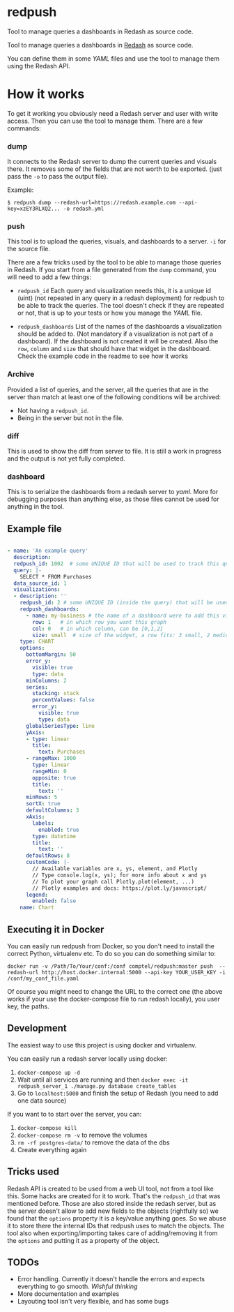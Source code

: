 # redpush
Tool to manage queries a dashboards in Redash as source code.

Tool to manage queries a dashboards in [Redash](https://redash.io/) as source code.

You can define them in some _YAML_ files and use the tool to manage them using the Redash API.

# How it works

To get it working you obviously need a Redash server and user with write access. Then you can use the tool to manage them. There are a few commands:

### dump

It connects to the Redash server to dump the current queries and visuals there. It removes some of the fields that are not worth to be exported. (just pass the `-o` to pass the output file).

Example:

```
$ redpush dump --redash-url=https://redash.example.com --api-key=xzEY3RLXQ2... -o redash.yml
```

### push

This tool is to upload the queries, visuals, and dashboards to a server. `-i` for the source file.

There are a few tricks used by the tool to be able to manage those queries in Redash. If you start from a file generated from the `dump` command, you will need to add a few things:

- `redpush_id` Each query and visualization needs this, it is a unique id (uint) (not repeated in any query in a redash deployment) for redpush to be able to track the queries. The tool doesn't check if they are repeated or not, that is up to your tests or how you manage the _YAML_ file.

- `redpush_dashboards` List of the names of the dashboards a visualization should be added to. (Not mandatory if a visualization is not part of a dashboard). If the dashboard is not created it will be created. Also the `row`, `column` and `size` that should have that widget in the dashboard. Check the example code in the readme to see how it works

### Archive

Provided a list of queries, and the server, all the queries that are in the server than match at least one of the following conditions will be archived:

- Not having a `redpush_id`.
- Being in the server but not in the file.


### diff

This is used to show the diff from server to file. It is still a work in progress and the output is not yet fully completed.

### dashboard

This is to serialize the dashboards from a redash server to  _yaml_. More for debugging purposes than anything else, as those files cannot be used for anything in the tool.


## Example file

```yaml

- name: 'An example query'
  description:
  redpush_id: 1002  # some UNIQUE ID that will be used to track this query
  query: |-
    SELECT * FROM Purchases
  data_source_id: 1
  visualizations:
  - description: ''
    redpush_id: 2 # some UNIQUE ID (inside the query) that will be used to track this visualization
    redpush_dashboards:
      - name: my-business # the name of a dashboard were to add this visual
        row: 1   # in which row you want this graph
        col: 0   # in which column, can be [0,1,2]
        size: small  # size of the widget, a row fits: 3 small, 2 medium, 1 big
    type: CHART
    options:
      bottomMargin: 50
      error_y:
        visible: true
        type: data
      minColumns: 2
      series:
        stacking: stack
        percentValues: false
        error_y:
          visible: true
          type: data
      globalSeriesType: line
      yAxis:
      - type: linear
        title:
          text: Purchases
      - rangeMax: 1000
        type: linear
        rangeMin: 0
        opposite: true
        title:
          text: ''
      minRows: 5
      sortX: true
      defaultColumns: 3
      xAxis:
        labels:
          enabled: true
        type: datetime
        title:
          text: ''
      defaultRows: 8
      customCode: |-
        // Available variables are x, ys, element, and Plotly
        // Type console.log(x, ys); for more info about x and ys
        // To plot your graph call Plotly.plot(element, ...)
        // Plotly examples and docs: https://plot.ly/javascript/
      legend:
        enabled: false
    name: Chart
```

## Executing it in Docker

You can easily run redpush from Docker, so you don't need to install the correct Python, virtualenv etc. To do so you can do something similar to:

```
docker run -v /Path/To/Your/conf:/conf comptel/redpush:master push  --redash-url http://host.docker.internal:5000 --api-key YOUR_USER_KEY -i /conf/my_conf_file.yaml
```

Of course you might need to change the URL to the correct one (the above works if your use the docker-compose file to run redash locally), you user key, the paths.

## Development

The easiest way to use this project is using docker and virtualenv.

You can easily run a redash server locally using docker:

1. `docker-compose up -d`
2. Wait until all services are running and then `docker exec -it redpush_server_1 ./manage.py database create_tables`
3. Go to `localhost:5000` and finish the setup of Redash (you need to add one data source)

If you want to to start over the server, you can:

1. `docker-compose kill`
2. `docker-compose rm -v` to remove the volumes
3. `rm -rf postgres-data/` to remove the data of the dbs
4. Create everything again

## Tricks used

Redash API is created to be used from a web UI tool, not from a tool like this. Some hacks are created for it to work. That's the `redpush_id` that was mentioned before. Those are also stored inside the redash server, but as the server doesn't allow to add new fields to the objects (rightfully so) we found that the `options` property it is a key/value anything goes. So we abuse it to store there the internal IDs that redpush uses to match the objects. The tool also when exporting/importing takes care of adding/removing it from the `options` and putting it as a property of the object.


## TODOs

- Error handling. Currently it doesn't handle the errors and expects everything to go smooth. _Wishful thinking_
- More documentation and examples
- Layouting tool isn't very flexible, and has some bugs
